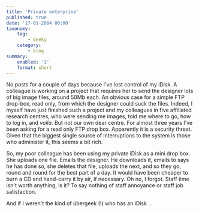 ```yaml
---
title: 'Private enterprise'
published: true
date: '17-01-2004 00:00'
taxonomy:
    tag:
        - Geeky
    category:
        - blog
summary:
    enabled: '1'
    format: short
---
```


No posts for a couple of days because I've lost control of my iDisk. A colleague is working on a project that requires her to send the designer lots of big image files, around 50Mb each. An obvious case for a simple FTP drop-box, read only, from which the designer could suck the files. Indeed, I myself have just finished such a project and my colleagues in five affiliated research centres, who were sending me images, told me where to go, how to log in, and _voilà_. But not our own dear centre. For almost three years I've been asking for a read only FTP drop box. Apparently it is a security threat. Given that the biggest single source of interruptions to the system is those who administer it, this seems a bit rich.

So, my poor colleague has been using my private iDisk as a mini drop box. She uploads one file. Emails the designer. He downloads it, emails to says he has done so, she deletes that file, uploads the next, and so they go, round and round for the best part of a day. It would have been cheaper to burn a CD and hand-carry it by air, if necessary. Oh no, I forgot. Staff time isn't worth anything, is it? To say nothing of staff annoyance or staff job satisfaction.

And if I weren't the kind of übergeek (!) who has an iDisk …
